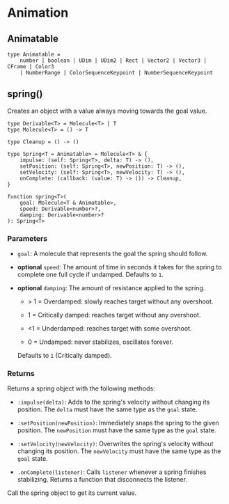 # Animation

## Animatable

```luau
type Animatable = 
    number | boolean | UDim | UDim2 | Rect | Vector2 | Vector3 | CFrame | Color3
    | NumberRange | ColorSequenceKeypoint | NumberSequenceKeypoint
```

## spring()

Creates an object with a value always moving towards the goal value.

```luau
type Derivable<T> = Molecule<T> | T
type Molecule<T> = () -> T

type Cleanup = () -> ()

type Spring<T = Animatable> = Molecule<T> & {
    impulse: (self: Spring<T>, delta: T) -> (),
    setPosition: (self: Spring<T>, newPosition: T) -> (),
    setVelocity: (self: Spring<T>, newVelocity: T) -> (),
    onComplete: (callback: (value: T) -> ()) -> Cleanup,
}

function spring<T>(
    goal: Molecule<T & Animatable>,
    speed: Derivable<number>?,
    damping: Derivable<number>?
): Spring<T>
```

### Parameters

-   `goal`: A molecule that represents the goal the spring should follow.

-   **optional** `speed`: The amount of time in seconds it takes for the spring to complete one full cycle if undamped. Defaults to `1`.

-   **optional** `damping`: The amount of resistance applied to the spring.

    -   \> 1 = Overdamped: slowly reaches target without any overshoot.

    -   1 = Critically damped: reaches target without any overshoot.

    -   <1 = Underdamped: reaches target with some overshoot.

    -   0 = Undamped: never stabilizes, oscillates forever.

    Defaults to `1` (Critically damped).

### Returns

Returns a spring object with the following methods:

-   `:impulse(delta)`: Adds to the spring's velocity without changing its position. The `delta` must have the same type as the `goal` state.

-   `:setPosition(newPosition)`: Immediately snaps the spring to the given position. The `newPosition` must have the same type as the `goal` state.

-   `:setVelocity(newVelocity)`: Overwrites the spring's velocity without changing its position. The `newVelocity` must have the same type as the `goal` state.

-   `.onComplete(listener)`: Calls `listener` whenever a spring finishes stabilizing. Returns a function that disconnects the listener.

Call the spring object to get its current value.
